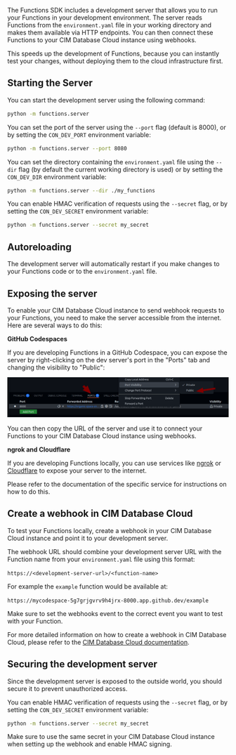 The Functions SDK includes a development server that allows you to run your Functions in your development environment. The server reads Functions from the `environment.yaml` file in your working directory and makes them available via HTTP endpoints. You can then connect these Functions to your CIM Database Cloud instance using webhooks.

This speeds up the development of Functions, because you can instantly test your changes, without deploying them to the cloud infrastructure first.

## Starting the Server

You can start the development server using the following command:

```bash
python -m functions.server
```

You can set the port of the server using the `--port` flag (default is 8000), or by setting the `CON_DEV_PORT` environment variable:

```bash
python -m functions.server --port 8080
```

You can set the directory containing the `environment.yaml` file using the `--dir` flag (by default the current working directory is used) or by setting the `CON_DEV_DIR` environment variable:

```bash
python -m functions.server --dir ./my_functions
```

You can enable HMAC verification of requests using the `--secret` flag, or by setting the `CON_DEV_SECRET` environment variable:

```bash
python -m functions.server --secret my_secret
```

## Autoreloading

The development server will automatically restart if you make changes to your Functions code or to the `environment.yaml` file.

## Exposing the server

To enable your CIM Database Cloud instance to send webhook requests to your Functions, you need to make the server accessible from the internet. Here are several ways to do this:

**GitHub Codespaces**

If you are developing Functions in a GitHub Codespace, you can expose the server by right-clicking on the dev server's port in the "Ports" tab and changing the visibility to "Public":

![GitHub Codespaces](./assets/codespace_port_visibility.png)

You can then copy the URL of the server and use it to connect your Functions to your CIM Database Cloud instance using webhooks.

**ngrok and Cloudflare**

If you are developing Functions locally, you can use services like [ngrok](https://ngrok.com/) or [Cloudflare](https://cloudflare.com) to expose your server to the internet.

Please refer to the documentation of the specific service for instructions on how to do this.


## Create a webhook in CIM Database Cloud

To test your Functions locally, create a webhook in your CIM Database Cloud instance and point it to your development server.

The webhook URL should combine your development server URL with the Function name from your `environment.yaml` file using this format:

`https://<development-server-url>/<function-name>`

For example the `example` function would be available at:

```https://mycodespace-5g7grjgvrv9h4jrx-8000.app.github.dev/example```


Make sure to set the webhooks event to the correct event you want to test with your Function.

For more detailed information on how to create a webhook in CIM Database Cloud, please refer to the [CIM Database Cloud documentation](https://saas-docs.contact-cloud.com/2025.7.0-en/admin/admin-contact_cloud/saas_admin/webhooks).


## Securing the development server

Since the development server is exposed to the outside world, you should secure it to prevent unauthorized access.

You can enable HMAC verification of requests using the `--secret` flag, or by setting the `CON_DEV_SECRET` environment variable:

```bash
python -m functions.server --secret my_secret
```

Make sure to use the same secret in your CIM Database Cloud instance when setting up the webhook and enable HMAC signing.
